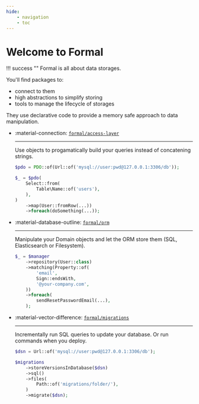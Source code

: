 ```yaml
---
hide:
    - navigation
    - toc
---
```


# Welcome to Formal

!!! success ""
    Formal is all about data storages.

You'll find packages to:

- connect to them
- high abstractions to simplify storing
- tools to manage the lifecycle of storages

They use declarative code to provide a memory safe approach to data manipulation.

<div class="grid cards" markdown>

-   :material-connection: [`formal/access-layer`](https://formal-php.github.io/access-layer/)

    ---

    Use objects to progamatically build your queries instead of concatening strings.

    ```php
    $pdo = PDO::of(Url::of('mysql://user:pwd@127.0.0.1:3306/db'));

    $_ = $pdo(
        Select::from(
            Table\Name::of('users'),
        ),
    )
        ->map(User::fromRow(...))
        ->foreach(doSomething(...));
    ```

-   :material-database-outline: [`formal/orm`](https://formal-php.github.io/orm/)

    ---

    Manipulate your Domain objects and let the ORM store them (SQL, Elasticsearch or Filesystem).

    ```php
    $_ = $manager
        ->repository(User::class)
        ->matching(Property::of(
            'email',
            Sign::endsWith,
            '@your-company.com',
        ))
        ->foreach(
            sendResetPasswordEmail(...),
        );
    ```

-   :material-vector-difference: [`formal/migrations`](https://formal-php.github.io/migrations/)

    ---

    Incrementally run SQL queries to update your database. Or run commands when you deploy.

    ```php
    $dsn = Url::of('mysql://user:pwd@127.0.0.1:3306/db');

    $migrations
        ->storeVersionsInDatabase($dsn)
        ->sql()
        ->files(
            Path::of('migrations/folder/'),
        )
        ->migrate($dsn);
    ```

</div>

